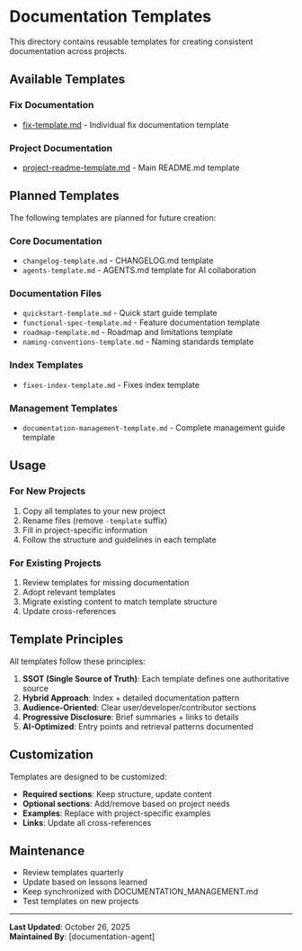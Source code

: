 # Documentation Templates

This directory contains reusable templates for creating consistent documentation across projects.

## Available Templates

### Fix Documentation

- [fix-template.md](fix-template.md) - Individual fix documentation template

### Project Documentation

- [project-readme-template.md](project-readme-template.md) - Main README.md template

## Planned Templates

The following templates are planned for future creation:

### Core Documentation

- `changelog-template.md` - CHANGELOG.md template
- `agents-template.md` - AGENTS.md template for AI collaboration

### Documentation Files

- `quickstart-template.md` - Quick start guide template
- `functional-spec-template.md` - Feature documentation template
- `roadmap-template.md` - Roadmap and limitations template
- `naming-conventions-template.md` - Naming standards template

### Index Templates

- `fixes-index-template.md` - Fixes index template

### Management Templates

- `documentation-management-template.md` - Complete management guide template

## Usage

### For New Projects

1. Copy all templates to your new project
2. Rename files (remove `-template` suffix)
3. Fill in project-specific information
4. Follow the structure and guidelines in each template

### For Existing Projects

1. Review templates for missing documentation
2. Adopt relevant templates
3. Migrate existing content to match template structure
4. Update cross-references

## Template Principles

All templates follow these principles:

1. **SSOT (Single Source of Truth)**: Each template defines one authoritative source
2. **Hybrid Approach**: Index + detailed documentation pattern
3. **Audience-Oriented**: Clear user/developer/contributor sections
4. **Progressive Disclosure**: Brief summaries + links to details
5. **AI-Optimized**: Entry points and retrieval patterns documented

## Customization

Templates are designed to be customized:

- **Required sections**: Keep structure, update content
- **Optional sections**: Add/remove based on project needs
- **Examples**: Replace with project-specific examples
- **Links**: Update all cross-references

## Maintenance

- Review templates quarterly
- Update based on lessons learned
- Keep synchronized with DOCUMENTATION_MANAGEMENT.md
- Test templates on new projects

---

**Last Updated**: October 26, 2025  
**Maintained By**: [documentation-agent]
